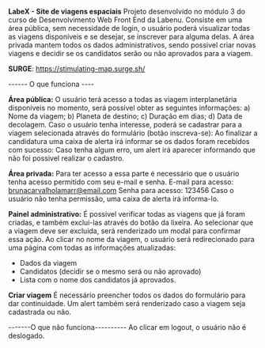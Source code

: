 **LabeX - Site de viagens espaciais**
Projeto desenvolvido no módulo 3 do curso de Desenvolvimento Web Front End da Labenu. Consiste em uma área pública, sem necessidade de login, o usuário poderá visualizar todas as viagens disponíveis e se desejar, se inscrever para alguma delas. A área privada mantem todos os dados administrativos, sendo possivel criar novas viagens e decidir se os candidatos serão ou não aprovados para a viagem.

**SURGE**: https://stimulating-map.surge.sh/

------ O que funciona ----

**Área pública:**
O usuário terá acesso a todas as viagem interplanetária disponíveis no momento, será possivel obter as seguintes informações:
a) Nome da viagem;
b) Planeta de destino;
c) Duração em dias;
d) Data de decolagem.
Caso o usuário tenha interesse, poderá se cadastrar para a viagem selecionada através do formulário (botão inscreva-se):
Ao finalizar a candidatura uma caixa de alerta irá informar se os dados foram recebidos com sucesso:
Caso tenha algum erro, um alert irá aparecer informando que não foi possivel realizar o cadastro.

**Área privada:**
Para ter acesso a essa parte é necessário que o usuário tenha acesso permitido com seu e-mail e senha.
E-mail para acesso: brunacarvalholamarr@email.com
Senha para acesso: 123456
Caso o usuário não tenha permissão, uma caixa de alerta irá informa-lo.

**Painel administrativo:**
É possivel verificar todas as viagens que já foram criadas, e também exclui-las através do botão da lixeira.
Ao selecionar que a viagem deve ser excluida, será renderizado um modal para confirmar essa ação.
Ao clicar no nome da viagem, o usuário será redirecionado para uma página com todas as informações atualizadas:
* Dados da viagem
* Candidatos (decidir se o mesmo será ou não aprovado)
* Lista com o nome dos candidatos já aprovados.

**Criar viagem**
É necessário preencher todos os dados do formulário para dar continuidade.
Um alert também será renderizado caso a viagem seja cadastrada ou não.


-------O que não funciona----------
Ao clicar em logout, o usuário não é deslogado.


